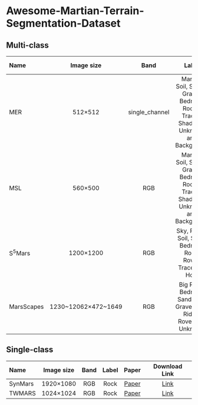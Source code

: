 # Awesome-Martian-Terrain-Segmentation-Dataset

## Multi-class
| Name | Image size | Band | Label | Paper | Download Link |
| :-----|:-----:|:-----:|:---:|:---:|:----:|
| MER | 512×512 | single_channel | Martian Soil, Sands, Gravel, Bedrock, Rocks, Tracks, Shadows, Unknown and Background  | [Paper](https://ieeexplore.ieee.org/document/9716091) | [Link](https://drive.google.com/drive/folders/1nOe2kNdI11MCohKwVuNoMcl8T7xoPAsSusp=sharing) |
| MSL | 560×500 | RGB | Martian Soil, Sands, Gravel, Bedrock, Rocks, Tracks, Shadows, Unknown and Background  | [Paper](https://ieeexplore.ieee.org/document/9716091) | [Link](https://drive.google.com/drive/folders/1nOe2kNdI11MCohKwVuNoMcl8T7xoPAsSusp=sharing) |
| S<sup>5</sup>Mars | 1200×1200 | RGB | Sky, Ridge, Soil, Sand, Bedrock, Rock, Rover, Trace and Hole | [Paper](https://ieeexplore.ieee.org/document/10499211) | [Link](https://jhang2020.github.io/S5Mars.github.io/) |
| MarsScapes | 1230~12062×472~1649 | RGB | Big Rock, Bedrock, Sand, Soil, Gravel, Sky, Ridge, Rover and Unknown | [Paper](https://www.sciencedirect.com/science/article/pii/S0094576522004064) | [Link ](https://github.com/InRobots/MarsScapes) |

## Single-class
| Name | Image size | Band | Label | Paper | Download Link |
| :-----|:-----:|:-----:|:---:|:---:|:----:|
| SynMars | 1920×1080 | RGB | Rock | [Paper](https://www.sciencedirect.com/science/article/pii/S0094576522004064) | [Link](https://github.com/CVIR-Lab/SynMars) |
| TWMARS | 1024×1024 | RGB | Rock | [Paper](https://ieeexplore.ieee.org/document/9973330) | [Link](https://github.com/BUPT-ANT-1007/MarsNet) |
